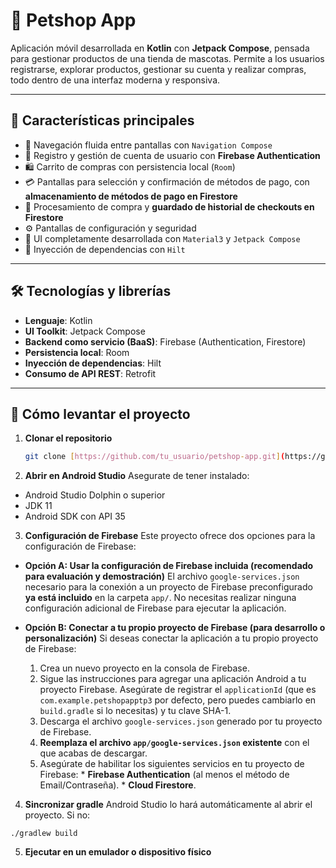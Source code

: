 # 🐾 Petshop App

Aplicación móvil desarrollada en **Kotlin** con **Jetpack Compose**, pensada para gestionar productos de una tienda de mascotas. Permite a los usuarios registrarse, explorar productos, gestionar su cuenta y realizar compras, todo dentro de una interfaz moderna y responsiva.

---

## 📱 Características principales

- 🐶 Navegación fluida entre pantallas con `Navigation Compose`
- 👤 Registro y gestión de cuenta de usuario con **Firebase Authentication**
- 🛍️ Carrito de compras con persistencia local (`Room`)
- 💳 Pantallas para selección y confirmación de métodos de pago, con **almacenamiento de métodos de pago en Firestore**
- 🛒 Procesamiento de compra y **guardado de historial de checkouts en Firestore**
- ⚙️ Pantallas de configuración y seguridad
- 🎨 UI completamente desarrollada con `Material3` y `Jetpack Compose`
- 🔐 Inyección de dependencias con `Hilt`

---

## 🛠️ Tecnologías y librerías

- **Lenguaje**: Kotlin
- **UI Toolkit**: Jetpack Compose
- **Backend como servicio (BaaS)**: Firebase (Authentication, Firestore)
- **Persistencia local**: Room
- **Inyección de dependencias**: Hilt
- **Consumo de API REST**: Retrofit

---

## 🚀 Cómo levantar el proyecto

1. **Clonar el repositorio**
   ```bash
   git clone [https://github.com/tu_usuario/petshop-app.git](https://github.com/tu_usuario/petshop-app.git)
   ```
2. **Abrir en Android Studio**
Asegurate de tener instalado:
- Android Studio Dolphin o superior
- JDK 11
- Android SDK con API 35 

3.  **Configuración de Firebase**
    Este proyecto ofrece dos opciones para la configuración de Firebase:

   * **Opción A: Usar la configuración de Firebase incluida (recomendado para evaluación y demostración)**
     El archivo `google-services.json` necesario para la conexión a un proyecto de Firebase preconfigurado **ya está incluido** en la carpeta `app/`. No necesitas realizar ninguna configuración adicional de Firebase para ejecutar la aplicación.

   * **Opción B: Conectar a tu propio proyecto de Firebase (para desarrollo o personalización)**
     Si deseas conectar la aplicación a tu propio proyecto de Firebase:
      1.  Crea un nuevo proyecto en la consola de Firebase.
      2.  Sigue las instrucciones para agregar una aplicación Android a tu proyecto Firebase. Asegúrate de registrar el `applicationId` (que es `com.example.petshopapptp3` por defecto, pero puedes cambiarlo en `build.gradle` si lo necesitas) y tu clave SHA-1.
      3.  Descarga el archivo `google-services.json` generado por tu proyecto de Firebase.
      4.  **Reemplaza el archivo `app/google-services.json` existente** con el que acabas de descargar.
      5.  Asegúrate de habilitar los siguientes servicios en tu proyecto de Firebase:
         * **Firebase Authentication** (al menos el método de Email/Contraseña).
         * **Cloud Firestore**.


4. **Sincronizar gradle**
Android Studio lo hará automáticamente al abrir el proyecto. Si no:
```
./gradlew build
```

5. **Ejecutar en un emulador o dispositivo físico**